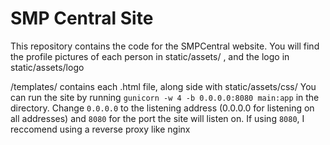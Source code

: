 # SMP Central Site


This repository contains the code for the SMPCentral website. You will find the profile pictures of each person in static/assets/ , and the logo in static/assets/logo

/templates/ contains each .html file, along side with static/assets/css/
You can run the site by running `gunicorn -w 4 -b 0.0.0.0:8080 main:app` in the directory. Change `0.0.0.0` to the listening address (0.0.0.0 for listening on all addresses) and `8080` for the port the site will listen on. If using `8080`, I reccomend using a reverse proxy like nginx